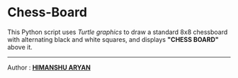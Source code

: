 # Chess-Board
<div>This Python script uses <i>Turtle graphics</i> to draw a standard 8x8 chessboard with alternating black and white squares, and displays <b>"CHESS BOARD"</b> above it.</div>
<hr>
<div>Author : <a href="https://github.com/himanshuaryan"><b>HIMANSHU  ARYAN</b></div>

